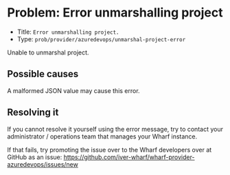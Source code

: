 # Problem: Error unmarshalling project

<!-- panels:start -->

<!-- div:right-panel -->

- Title: `Error unmarshalling project.`
- Type: `prob/provider/azuredevops/unmarshal-project-error`

<!-- div:left-panel -->

Unable to unmarshal project.

<!-- panels:end -->

## Possible causes

<!-- panels:start -->

A malformed JSON value may cause this error.

<!-- panels:end -->

## Resolving it

If you cannot resolve it yourself using the error message, try to contact your
administrator / operations team that manages your Wharf instance.

If that fails, try promoting the issue over to the Wharf developers over at
GitHub as an issue: <https://github.com/iver-wharf/wharf-provider-azuredevops/issues/new>
